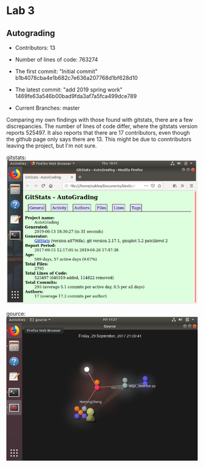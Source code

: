 # Lab 3

## Autograding

- Contributors: 13

- Number of lines of code: 763274

- The first commit: "Initial commit" 
b1b4078cba4e1b682c7e636a207768d1bf628d10

- The latest commit: "add 2019 spring work"  1469fe63a546b00bad9fda3af7a5fca499dce789

- Current Branches: master

Comparing my own findings with those found with gitstats, there are a few discrepancies. The number of lines of code differ, where the gitstats version reports 525497. It also reports that there are 17 contributors, even though the github page only says there are 13. This might be due to conntributors leaving the project, but I'm not sure. 

gitstats: 
![gitstats](https://raw.githubusercontent.com/oakleyaidan21/OSSLabs/master/labScreenShots/gitstats.PNG)

gource:
![gource](https://raw.githubusercontent.com/oakleyaidan21/OSSLabs/master/labScreenShots/gource.PNG)




